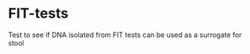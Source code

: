 FIT-tests
=========

Test to see if DNA isolated from FIT tests can be used as a surrogate for stool
